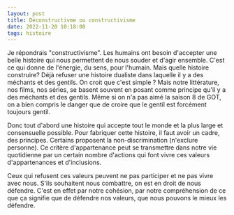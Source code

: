 ```yaml
---
layout: post
title: Déconstructivme ou constructivisme
date: 2022-11-20 10:18:00
tags: histoire
---
```


Je répondrais "constructivisme". Les humains ont besoin d'accepter une belle histoire qui nous permettent de nous souder et d'agir ensemble. C'est ce qui donne de l'énergie, du sens, pour l'humain. Mais quelle histoire construire? Déjà refuser une histoire dualiste dans laquelle il y a des méchants et des gentils. On croit que c'est simple ? Mais notre littérature, nos films, nos séries, se basent souvent en posant comme principe qu'il y a des méchants et des gentils. Même si on n'a pas aimé la saison 8 de GOT, on a bien compris le danger que de croire que le gentil est forcément toujours gentil.

Donc tout d'abord une histoire qui accepte tout le monde et la plus large et consensuelle possible. Pour fabriquer cette histoire, il faut avoir un cadre, des principes. Certains proposent la non-discrimination (n'exclure personne). Ce critère d'appartenance peut se transmettre dans notre vie quotidienne par un certain nombre d'actions qui font vivre ces valeurs d'appartenances et d'inclusions.

Ceux qui refusent ces valeurs peuvent ne pas participer et ne pas vivre avec nous. S'ils souhaitent nous combattre, on est en droit de nous défendre. C'est en effet par notre cohésion, par notre compréhension de ce que ça signifie que de défendre nos valeurs, que nous pouvons le mieux les défendre.
